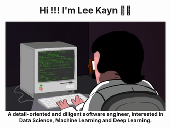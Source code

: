 <h1 align='center'> Hi !!! I'm Lee Kayn 👩‍💻 </h1>

<img align="right" src="https://github.com/LeeKayn/LeeKayn/blob/main/programming.gif" />

<h3 align="center">A detail-oriented and diligent software engineer, interested in Data Science, Machine Learning and Deep Learning.</h3>
